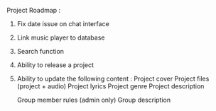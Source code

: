 Project Roadmap :
1. Fix date issue on chat interface
2. Link music player to database
3. Search function
4. Ability to release a project
5. Ability to update the following content :
    Project cover
    Project files (project + audio)
    Project lyrics
    Project genre
    Project description

    Group member rules (admin only)
    Group description